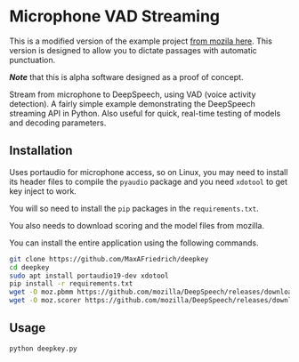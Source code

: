 # Microphone VAD Streaming

This is a modified version of the example project [from mozila here](https://github.com/mozilla/DeepSpeech-examples/tree/r0.9/mic_vad_streaming). This version is designed to allow you to dictate passages with automatic punctuation.

**_Note_** that this is alpha software designed as a proof of concept.

Stream from microphone to DeepSpeech, using VAD (voice activity detection). A fairly simple example demonstrating the DeepSpeech streaming API in Python. Also useful for quick, real-time testing of models and decoding parameters.

## Installation




Uses portaudio for microphone access, so on Linux, you may need to install its header files to compile the `pyaudio` package and you need `xdotool` to get key inject to work.

You will so need to install the `pip` packages in the `requirements.txt`.

You also needs to download scoring and the model files from mozilla.

 
You can install the entire application using the following commands.
``` bash
git clone https://github.com/MaxAFriedrich/deepkey
cd deepkey
sudo apt install portaudio19-dev xdotool
pip install -r requirements.txt
wget -O moz.pbmm https://github.com/mozilla/DeepSpeech/releases/download/v0.9.3/deepspeech-0.9.3-models.pbmm
wget -O moz.scorer https://github.com/mozilla/DeepSpeech/releases/download/v0.9.3/deepspeech-0.9.3-models.scorer
```

## Usage

```bash
python deepkey.py
```
